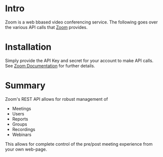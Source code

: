 # Intro
Zoom is a web bbased video conferencing service. The following goes over the various API calls that [Zoom](https://zoom.us) provides.

# Installation
Simply provide the API Key and secret for your account to make API calls. See [Zoom Documentation](https://support.zoom.us/hc/en-us/articles/201363043-Getting-Started-with-REST-API) for further details.

# Summary
Zoom's REST API allows for robust management of 
* Meetings
* Users
* Reports
* Groups
* Recordings
* Webinars

This allows for complete control of the pre/post meeting experience from your own web-page.
